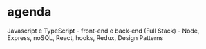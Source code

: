 # agenda
Javascript e TypeScript - front-end e back-end (Full Stack) - Node, Express, noSQL, React, hooks, Redux, Design Patterns

